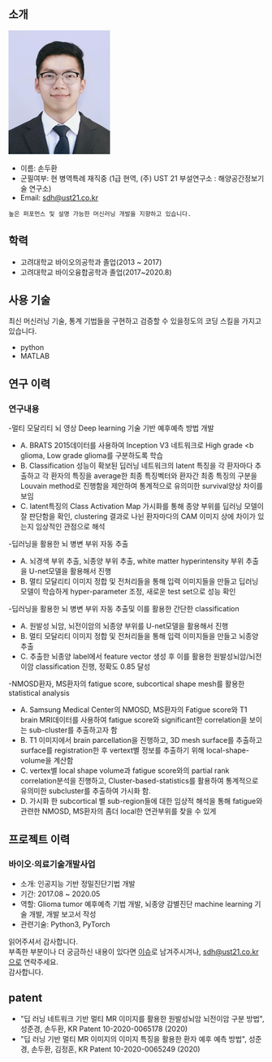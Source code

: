 ## 소개
![프로필이미지](https://github.com/SonDooHwan/Resume/blob/master/images/SonDooHwan_200x200.jpg)
- 이름: 손두환
- 군필여부: 현 병역특례  재직중 (1급 현역, (주) UST 21 부설연구소 : 해양공간정보기술 연구소)
- Email: sdh@ust21.co.kr

```
높은 퍼포먼스 및 설명 가능한 머신러닝 개발을 지향하고 있습니다.
```


## 학력
- 고려대학교 바이오의공학과 졸업(2013 ~ 2017)
- 고려대학교 바이오융합공학과 졸업(2017~2020.8)

## 사용 기술
최신 머신러닝 기술, 통계 기법들을 구현하고 검증할 수 있을정도의 코딩 스킬을 가지고 있습니다.<br/>

- python
- MATLAB

## 연구 이력
### 연구내용
-멀티 모달리티 뇌 영상 Deep learning 기술 기반 예후예측 방법 개발<br/>
- A.	BRATS 2015데이터를 사용하여 Inception V3 네트워크로 High grade <b
glioma, Low grade glioma를 구분하도록 학습<br/>
- B.	Classification 성능이 확보된 딥러닝 네트워크의 latent 특징을 각 환자마다 추출하고 각 환자의 특징을 average한 최종 특징벡터와 환자간 최종 특징의 구분을 Louvain method로 진행함을 제안하여 통계적으로 유의미한 survival양상 차이를 보임<br/>
- C.	latent특징의 Class Activation Map 가시화를 통해 종양 부위를 딥러닝 모델이 잘 판단함을 확인,  clustering 결과로 나뉜 환자마다의 CAM 이미지 상에 차이가 있는지 임상적인 관점으로 해석<br/>

-딥러닝을 활용한 뇌 병변 부위 자동 추출<br/>
- A.	뇌경색 부위 추출, 뇌종양 부위 추출, white matter hyperintensity 부위 추출을 U-net모델을 활용해서 진행<br/>
- B.	멀티 모달리티 이미지 정합 및 전처리들을 통해 입력 이미지들을 만들고 딥러닝 모델이 학습하게 hyper-parameter 조정, 새로운 test set으로 성능 확인<br/>

-딥러닝을 활용한 뇌 병변 부위 자동 추출및 이를 활용한 간단한 classification <br/>
- A.	원발성 뇌암, 뇌전이암의 뇌종양 부위를 U-net모델을 활용해서 진행<br/>
- B.	멀티 모달리티 이미지 정합 및 전처리들을 통해 입력 이미지들을 만들고 뇌종양 추출<br/>
- C.	추출한 뇌종양 label에서 feature vector 생성 후 이를 활용한 원발성뇌암/뇌전이암 classification 진행, 정확도 0.85 달성 <br/>

-NMOSD환자, MS환자의 fatigue score, subcortical shape mesh를 활용한 statistical analysis <br/>
- A.	Samsung Medical Center의 NMOSD, MS환자의 Fatigue score와 T1 brain MRI데이터를 사용하여 fatigue score와 significant한 correlation을 보이는 sub-cluster를 추출하고자 함<br/>
- B.	T1 이미지에서 brain parcellation을 진행하고, 3D mesh surface를 추출하고 surface를 registration한 후 vertext별 정보를 추출하기 위해 local-shape-volume을 계산함 <br/>
- C.	vertex별 local shape volume과 fatigue score와의 partial rank correlation분석을 진행하고, Cluster-based-statistics를 활용하여 통계적으로 유의미한 subcluster를 추출하여 가시화 함. <br/>
- D.	가시화 한 subcortical 별 sub-region들에 대한 임상적 해석을 통해 fatigue와 관련한 NMOSD, MS환자의 좀더 local한 연관부위를 찾을 수 있게 <br/>


## 프로젝트 이력
### 바이오·의료기술개발사업
- 소개: 인공지능 기반 정밀진단기법 개발
- 기간: 2017.08 ~ 2020.05
- 역할: Glioma tumor 예후예측 기법 개발, 뇌종양 감별진단 machine learning 기술 개발, 개발 보고서 작성
- 관련기술: Python3, PyTorch

읽어주셔서 감사합니다. <br/>
부족한 부분이나 더 궁금하신 내용이 있다면 [이슈](https://github.com/SonDooHwan/Resume/issues)로 남겨주시겨나, sdh@ust21.co.kr으로 연락주세요.<br/>
감사합니다.


## patent
- "딥 러닝 네트워크 기반 멀티 MR 이미지를 활용한 원발성뇌암 뇌전이암 구분 방법", 성준경, 손두환, KR Patent 10-2020-0065178 (2020)
- "딥 러닝 기반 멀티 MR 이미지의 이미지 특징을 활용한 환자 예후 예측 방법", 성준경, 손두환, 김정훈, KR Patent 10-2020-0065249 (2020)

